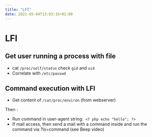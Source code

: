 ```yaml
---
title: "LFI"
date: 2022-05-04T13:03:15+02:00
---
```


# LFI
## Get user running a process with file

* cat `/proc/self/status` check `gid` and `uid`
* Correlate with `/etc/passwd`

## Command execution with LFI

* Get content of `/cat/proc/environ` (from webserver)

Then :
* Run command in user-agent string:` <? php echo "hello"; ?>`
* If mail access, then send a mail with a command inside and run the command via ?ls=command (see Beep video)
